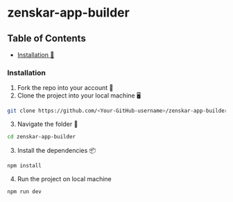 # zenskar-app-builder

## Table of Contents

- [Installation 🚧](#installation)

### Installation

1. Fork the repo into your account 🍴
2. Clone the project into your local machine 🖥️

```sh
git clone https://github.com/<Your-GitHub-username>/zenskar-app-builder.git
```

3. Navigate the folder 📂

```sh
cd zenskar-app-builder
```

3. Install the dependencies 📦
  
```sh
npm install
```
4. Run the project on local machine

```sh
npm run dev
```
